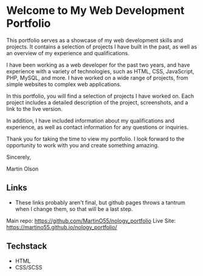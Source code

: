 

# Welcome to My Web Development Portfolio

This portfolio serves as a showcase of my web development skills and projects. It contains a selection of projects I have built in the past, as well as an overview of my experience and qualifications.

I have been working as a web developer for the past two years, and have experience with a variety of technologies, such as HTML, CSS, JavaScript, PHP, MySQL, and more. I have worked on a wide range of projects, from simple websites to complex web applications.

In this portfolio, you will find a selection of projects I have worked on. Each project includes a detailed description of the project, screenshots, and a link to the live version.

In addition, I have included information about my qualifications and experience, as well as contact information for any questions or inquiries.

Thank you for taking the time to view my portfolio. I look forward to the opportunity to work with you and create something amazing.

Sincerely,

Martin Olson

## Links

- These links probably aren't final, but github pages throws a tantrum when I change them, so that will be a last step.

Main repo: <https://github.com/MartinO55/nology_portfolio>
Live Site: <https://martino55.github.io/nology_portfolio/>


## Techstack

- HTML
- CSS/SCSS
